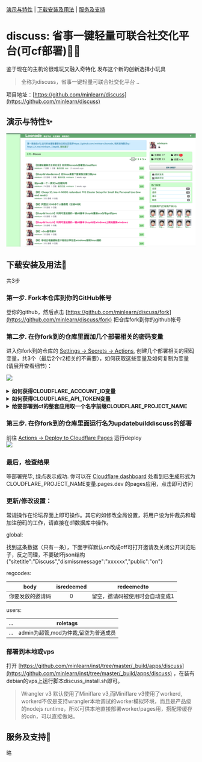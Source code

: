 [演示与特性](#演示与特性) | [下载安装及用法](#下载安装及用法) | [服务及支持](#服务及支持)

discuss: 省事一键轻量可联合社交化平台(可cf部署)🚀🎉
=====


鉴于现在的主机论很难玩又融入奇特化
发布这个新的创新选择小玩具

> 全称为discuss，省事一键轻量可联合社交化平台 ..  

项目地址：[https://github.com/minlearn/discuss](https://github.com/minlearn/discuss)

演示与特性✨
-----


![](https://github.com/minlearn/minlearnprogramming/raw/master/_build/assets/instapps/discuss.png)



下载安装及用法📄
-----

共3步

### 第一步. Fork本仓库到你的GitHub帐号

登你的github，然后点击 [https://github.com/minlearn/discuss/fork](https://github.com/minlearn/discuss/fork) 把仓库fork到你的github帐号

### 第二步. 在你fork到的仓库里面加几个部署相关的密码变量

进入你fork到的仓库的 [Settings -> Secrets -> Actions](../../settings/secrets/actions), 创建几个部署相关的密码变量，共3个（最后2个r2相关的不需要），如何获取这些变量及如何复制为变量(请展开查看细节)：  

![](https://user-images.githubusercontent.com/1719237/205524410-268abf92-af61-467a-8883-78b8d4de3c56.png)

<details>
<summary><b>如何获得CLOUDFLARE_ACCOUNT_ID变量</b></summary>
登录cf面板会自动跳到:https://dash.cloudflare.com/[你的帐号id]  ，比如这样：https://dash.cloudflare.com/fff88980eeeeedcc3ffffd4f555f4999，  后面的 * fff88980eeeeedcc3ffffd4f555f4999 * 就是帐号id  
将其复制到仓库的[Settings -> Secrets -> Actions](../../settings/secrets/actions) 处即可，注意复制到不要有多余字符，会显示为星号，
<IMG src="https://user-images.githubusercontent.com/1719237/208216752-56f00f51-29cb-43ea-b720-75244719898d.png"/>
</details>

<details>
<summary><b>如何获得CLOUDFLARE_API_TOKEN变量</b></summary>
登录cf，定位到: https://dash.cloudflare.com/profile/api-tokens  创建一个custom token:  
<IMG src="https://user-images.githubusercontent.com/1719237/205525627-14da54ae-1733-4db5-b65d-94f5ec48f360.png"/>
修改token的权限，放行Cloudflare Pages 和 D1:
<IMG src="https://user-images.githubusercontent.com/1719237/205525675-4c8a6bce-21a8-45e3-bf0c-28981f123da3.png"/>
像复制帐号id一样复制为仓库的对应名字变量
</details>


<details>
<summary><b>给要部署到cf的整套应用取一个名字前缀CLOUDFLARE_PROJECT_NAME</b></summary>
随便都可以，就是不要带._等特殊符号，比如你取名为discuss，或discussmyxxxdomain都可以
像复制帐号id一样复制为仓库的对应名字变量
</details>


### 第三步. 在你fork到的仓库里面运行名为updatebuilddiscuss的部署

前往 [Actions -> Deploy to Cloudflare Pages](../../actions/workflows/deploy.yml) 运行deploy  
![](https://user-images.githubusercontent.com/1719237/205526856-05ea0ff4-703a-4d08-bc7f-4ae2dfc07cfe.png)


### 最后，检查结果

等部署完毕, 绿点表示成功. 你可以在 [Cloudflare dashboard](https://dash.cloudflare.com/sign-up/pages) 处看到已生成形式为 CLOUDFLARE_PROJECT_NAME变量.pages.dev 的pages应用，点击即可访问


### 更新/修改设置：

常规操作在论坛界面上即可操作。其它的如修改全局设置，将用户设为仲裁员和增加注册码的工作，请直接在d1数据库中操作。

global:

找到这条数据（只有一条），下面字样默认on改成off可打开邀请及关闭公开浏览贴子，反之同理，不要破坏json结构
{"sitetitle":"Discuss","dismissmessage":"xxxxxx","public":"on"}

regcodes:  

| body            | isredeemed | redeemedto |
| :------:        | :-:        | :-: |
| 你要发放的邀请码   |  0         | 留空，邀请码被使用时会自动变成1 |

users:  

| ...            | roletags |
| :------:       | :-:        |
| ...            |  admin为超管,mod为仲裁,留空为普通成员         |


### 部署到本地或vps  

打开 [https://github.com/minlearn/inst/tree/master/_build/apps/discuss](https://github.com/minlearn/inst/tree/master/_build/apps/discuss) ，在装有debian的vps上运行脚本discuss_install.sh即可。  

> Wrangler v3 默认使用了Miniflare v3,而Miniflare v3使用了workerd, workerd不仅是支持wrangler本地调试的worker模拟环境，而且是产品级的nodejs runtime，所以可供本地直接部署worker/pages用，搭配带缓存的cdn，可以直接做站。  

服务及支持👀
-----

略






